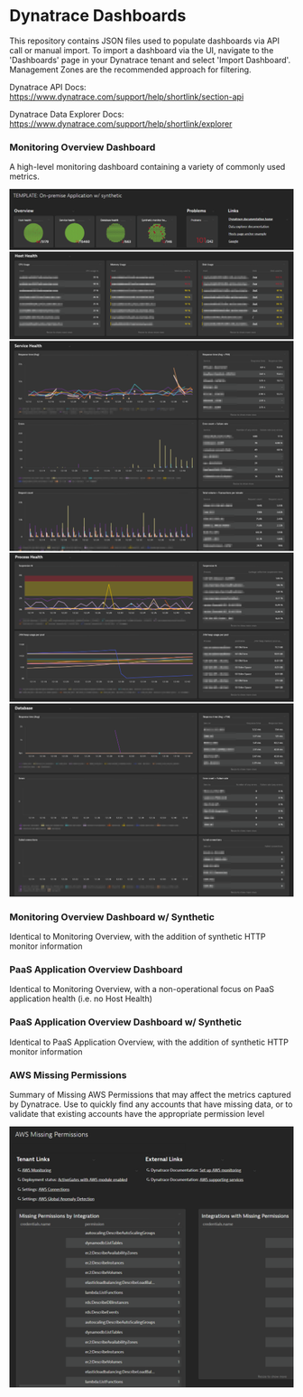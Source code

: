 # Dynatrace Dashboards

This repository contains JSON files used to populate dashboards via API call or manual import. To import a dashboard via the UI, navigate to the 'Dashboards' page in your Dynatrace tenant and select 'Import Dashboard'. Management Zones are the recommended approach for filtering. 

Dynatrace API Docs: https://www.dynatrace.com/support/help/shortlink/section-api

Dynatrace Data Explorer Docs: https://www.dynatrace.com/support/help/shortlink/explorer


### Monitoring Overview Dashboard

A high-level monitoring dashboard containing a variety of commonly used metrics.

![Overview](https://raw.githubusercontent.com/NathanBullinger/Dynatrace-Dashboards/master/Dashboard%20Images/Header.png)
![Host Health](https://raw.githubusercontent.com/NathanBullinger/Dynatrace-Dashboards/master/Dashboard%20Images/Host%20Health.png)
![Service Health](https://raw.githubusercontent.com/NathanBullinger/Dynatrace-Dashboards/master/Dashboard%20Images/Service%20Health.png)
![Process Health](https://raw.githubusercontent.com/NathanBullinger/Dynatrace-Dashboards/master/Dashboard%20Images/Process%20Health.png)
![Database Health](https://raw.githubusercontent.com/NathanBullinger/Dynatrace-Dashboards/master/Dashboard%20Images/Database%20Health.png)


### Monitoring Overview Dashboard w/ Synthetic

Identical to Monitoring Overview, with the addition of synthetic HTTP monitor information


### PaaS Application Overview Dashboard

Identical to Monitoring Overview, with a non-operational focus on PaaS application health (i.e. no Host Health)


### PaaS Application Overview Dashboard w/ Synthetic

Identical to PaaS Application Overview, with the addition of synthetic HTTP monitor information

### AWS Missing Permissions

Summary of Missing AWS Permissions that may affect the metrics captured by Dynatrace. Use to quickly find any accounts that have missing data, or to validate that existing accounts have the appropriate permission level

![AWS Missing Permissions](https://raw.githubusercontent.com/NathanBullinger/Dynatrace-Dashboards/master/Dashboard%20Images/AWS%20Missing%20Permissions.png)
